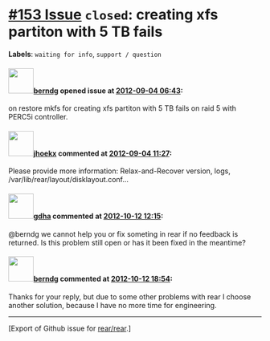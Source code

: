 [\#153 Issue](https://github.com/rear/rear/issues/153) `closed`: creating xfs partiton with 5 TB fails
======================================================================================================

**Labels**: `waiting for info`, `support / question`

#### <img src="https://avatars.githubusercontent.com/u/2254244?v=4" width="50">[berndg](https://github.com/berndg) opened issue at [2012-09-04 06:43](https://github.com/rear/rear/issues/153):

on restore mkfs for creating xfs partiton with 5 TB fails on raid 5 with
PERC5i controller.

#### <img src="https://avatars.githubusercontent.com/u/783473?v=4" width="50">[jhoekx](https://github.com/jhoekx) commented at [2012-09-04 11:27](https://github.com/rear/rear/issues/153#issuecomment-8259678):

Please provide more information: Relax-and-Recover version, logs,
/var/lib/rear/layout/disklayout.conf...

#### <img src="https://avatars.githubusercontent.com/u/888633?u=cdaeb31efcc0048d3619651aa18dd4b76e636b21&v=4" width="50">[gdha](https://github.com/gdha) commented at [2012-10-12 12:15](https://github.com/rear/rear/issues/153#issuecomment-9374597):

@berndg we cannot help you or fix someting in rear if no feedback is
returned. Is this problem still open or has it been fixed in the
meantime?

#### <img src="https://avatars.githubusercontent.com/u/2254244?v=4" width="50">[berndg](https://github.com/berndg) commented at [2012-10-12 18:54](https://github.com/rear/rear/issues/153#issuecomment-9386570):

Thanks for your reply, but due to some other problems with rear I choose
another solution, because I have no more time for engineering.

------------------------------------------------------------------------

\[Export of Github issue for
[rear/rear](https://github.com/rear/rear).\]

